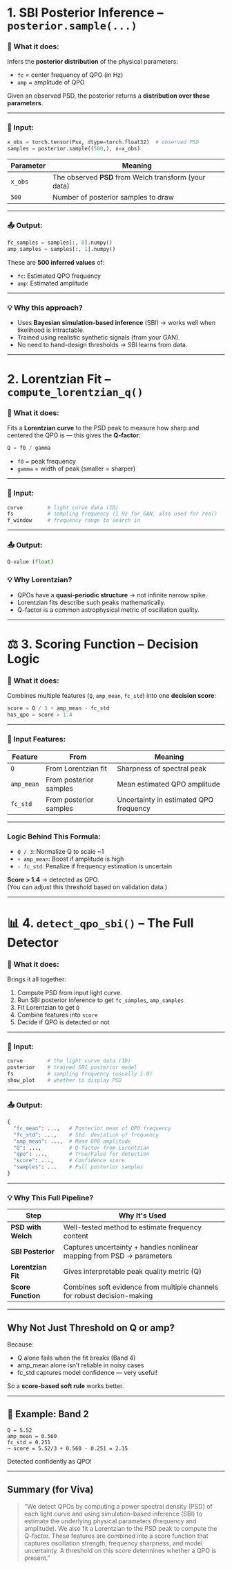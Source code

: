
# 1. SBI Posterior Inference – `posterior.sample(...)`

### 🔧 What it does:
Infers the **posterior distribution** of the physical parameters:
- `fc` = center frequency of QPO (in Hz)
- `amp` = amplitude of QPO

Given an observed PSD, the posterior returns a **distribution over these parameters**.

---

### 🔢 Input:
```python
x_obs = torch.tensor(Pxx, dtype=torch.float32)  # observed PSD
samples = posterior.sample((500,), x=x_obs)
```

| Parameter        | Meaning                                             |
|------------------|-----------------------------------------------------|
| `x_obs`          | The observed **PSD** from Welch transform (your data) |
| `500`            | Number of posterior samples to draw                |

---

### 📤 Output:
```python
fc_samples = samples[:, 0].numpy()
amp_samples = samples[:, 1].numpy()
```

These are **500 inferred values** of:
- `fc`: Estimated QPO frequency
- `amp`: Estimated amplitude

---

### 💡 Why this approach?
- Uses **Bayesian simulation-based inference** (SBI) → works well when likelihood is intractable.
- Trained using realistic synthetic signals (from your GAN).
- No need to hand-design thresholds → SBI learns from data.

---

#  2. Lorentzian Fit – `compute_lorentzian_q()`

### 🔧 What it does:
Fits a **Lorentzian curve** to the PSD peak to measure how sharp and centered the QPO is — this gives the **Q-factor**:

```python
Q = f0 / gamma
```

- `f0` = peak frequency
- `gamma` = width of peak (smaller = sharper)

---

### 🔢 Input:
```python
curve        # light curve data (1D)
fs           # sampling frequency (1 Hz for GAN, also used for real)
f_window     # frequency range to search in
```

---

### 📤 Output:
```python
Q-value (float)
```

### 💡 Why Lorentzian?
- QPOs have a **quasi-periodic structure** → not infinite narrow spike.
- Lorentzian fits describe such peaks mathematically.
- Q-factor is a common astrophysical metric of oscillation quality.

---

# ⚖️ 3. Scoring Function – Decision Logic

### 🔧 What it does:
Combines multiple features (`Q`, `amp_mean`, `fc_std`) into one **decision score**:
```python
score = Q / 3 + amp_mean - fc_std
has_qpo = score > 1.4
```

---

### 🔢 Input Features:
| Feature         | From                     | Meaning                                          |
|------------------|--------------------------|--------------------------------------------------|
| `Q`             | From Lorentzian fit       | Sharpness of spectral peak                      |
| `amp_mean`      | From posterior samples    | Mean estimated QPO amplitude                    |
| `fc_std`        | From posterior samples    | Uncertainty in estimated QPO frequency          |

---

### Logic Behind This Formula:
- `Q / 3`: Normalize Q to scale ~1
- `+ amp_mean`: Boost if amplitude is high
- `- fc_std`: Penalize if frequency estimation is uncertain

**Score > 1.4** → detected as QPO.  
(You can adjust this threshold based on validation data.)

---

# 📊 4. `detect_qpo_sbi()` – The Full Detector

### 🔧 What it does:
Brings it all together:
1. Compute PSD from input light curve.
2. Run SBI posterior inference to get `fc_samples`, `amp_samples`
3. Fit Lorentzian to get `Q`
4. Combine features into `score`
5. Decide if QPO is detected or not

---

### 🔢 Input:
```python
curve        # the light curve data (1D)
posterior    # trained SBI posterior model
fs           # sampling frequency (usually 1.0)
show_plot    # whether to display PSD
```

---

### 📤 Output:
```python
{
  "fc_mean": ...,   # Posterior mean of QPO frequency
  "fc_std": ...,    # Std. deviation of frequency
  "amp_mean": ...,  # Mean QPO amplitude
  "Q": ...,         # Q-factor from Lorentzian
  "qpo": ...,       # True/False for detection
  "score": ...,     # Confidence score
  "samples": ...    # Full posterior samples
}
```

---

### 💡 Why This Full Pipeline?

| Step                  | Why It's Used                                                                 |
|------------------------|-------------------------------------------------------------------------------|
| **PSD with Welch**     | Well-tested method to estimate frequency content                             |
| **SBI Posterior**      | Captures uncertainty + handles nonlinear mapping from PSD → parameters       |
| **Lorentzian Fit**     | Gives interpretable peak quality metric (Q)                                  |
| **Score Function**     | Combines soft evidence from multiple channels for robust decision-making     |

---

##  Why Not Just Threshold on Q or amp?

Because:
- Q alone fails when the fit breaks (Band 4)
- amp_mean alone isn’t reliable in noisy cases
- fc_std captures model confidence — very useful!

So a **score-based soft rule** works better.

---

## 🧪 Example: Band 2

```text
Q = 5.52
amp_mean = 0.560
fc_std = 0.251
→ score = 5.52/3 + 0.560 - 0.251 = 2.15 
```

Detected confidently as QPO!

---

## Summary (for Viva)

> “We detect QPOs by computing a power spectral density (PSD) of each light curve and using simulation-based inference (SBI) to estimate the underlying physical parameters (frequency and amplitude). We also fit a Lorentzian to the PSD peak to compute the Q-factor. These features are combined into a score function that captures oscillation strength, frequency sharpness, and model uncertainty. A threshold on this score determines whether a QPO is present.”
